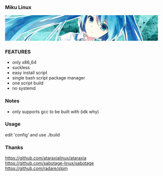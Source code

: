 ### Miku Linux ###

<img src=".github/miku.jpg">

### FEATURES
- only x86_64
- suckless
- easy install script
- single bash script package manager
- one script build
- no systemd

### Notes
- only supports gcc to be built with (idk why)

### Usage
edit 'config' and use ./build

### Thanks
https://github.com/ataraxialinux/ataraxia \
https://github.com/sabotage-linux/sabotage \
https://github.com/radare/slpm